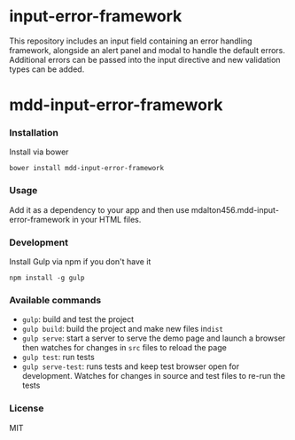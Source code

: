 # input-error-framework
This repository includes an input field containing an error handling framework, alongside an alert panel and modal to
handle the default errors. Additional errors can be passed into the input directive and new validation types can be added.

# mdd-input-error-framework

### Installation

Install via bower

```shell
bower install mdd-input-error-framework
```

### Usage

Add it as a dependency to your app and then use mdalton456.mdd-input-error-framework in your HTML files.

### Development

Install Gulp via npm if you don't have it
```shell
npm install -g gulp
```

### Available commands

* `gulp`: build and test the project
* `gulp build`: build the project and make new files in`dist`
* `gulp serve`: start a server to serve the demo page and launch a browser then watches for changes in `src` files to reload the page
* `gulp test`: run tests
* `gulp serve-test`: runs tests and keep test browser open for development. Watches for changes in source and test files to re-run the tests

### License
MIT
